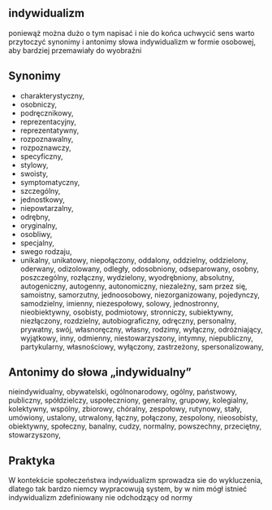 ## indywidualizm
poniewąż można dużo o tym napisać i nie do końca uchwycić sens
warto przytoczyć synonimy i antonimy słowa indywidualizm w formie osobowej, aby 
bardziej przemawiały do wyobraźni



## Synonimy

+ charakterystyczny, 
+ osobniczy, 
+ podręcznikowy, 
+ reprezentacyjny, 
+ reprezentatywny, 
+ rozpoznawalny,
+ rozpoznawczy,
+ specyficzny,
+ stylowy, 
+ swoisty, 
+ symptomatyczny, 
+ szczególny,
+ jednostkowy, 
+ niepowtarzalny, 
+ odrębny,
+ oryginalny, 
+ osobliwy, 
+ specjalny, 
+ swego rodzaju, 
+ unikalny,
        unikatowy, 
        niepołączony, 
        oddalony, 
        oddzielny, 
        oddzielony, oderwany, odizolowany,
         odległy, odosobniony,
          odseparowany, osobny, poszczególny, 
          rozłączny, wydzielony, wyodrębniony, absolutny, autogeniczny, autogenny, autonomiczny, niezależny, sam przez się, samoistny, samorzutny, jednoosobowy, niezorganizowany, pojedynczy, samodzielny, imienny, niezespołowy, solowy, jednostronny, nieobiektywny, osobisty, podmiotowy, stronniczy, subiektywny, niezłączony, rozdzielny, autobiograficzny, odręczny, personalny, prywatny, swój, własnoręczny, własny, rodzimy, wyłączny, odróżniający, wyjątkowy, inny, odmienny, niestowarzyszony, intymny, niepubliczny, 
          partykularny, własnościowy, wyłączony, zastrzeżony, spersonalizowany, 
    

## Antonimy do słowa „indywidualny”

nieindywidualny,
obywatelski, 
ogólnonarodowy, 
ogólny, 
państwowy, 
publiczny, 
spółdzielczy, 
uspołeczniony, 
generalny, 
grupowy, 
kolegialny, 
kolektywny, 
wspólny, 
zbiorowy, 
chóralny, 
zespołowy, 
rutynowy, stały, umówiony, ustalony, utrwalony, łączny, połączony, zespolony, nieosobisty, obiektywny, społeczny, banalny, cudzy, normalny, powszechny, przeciętny, stowarzyszony, 


## Praktyka
W kontekście społeczeństwa indywidualizm sprowadza sie do wykluczenia,
dlatego tak bardzo niemcy wypracowują system, by w nim mógł istnieć indywidualizm zdefiniowany
nie odchodzący od normy



